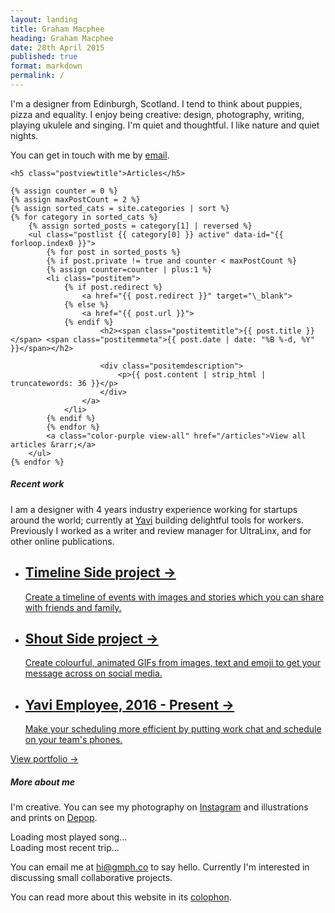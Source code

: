 ```yaml
---
layout: landing
title: Graham Macphee
heading: Graham Macphee
date: 28th April 2015
published: true
format: markdown
permalink: /
---
```


I'm a designer from Edinburgh, Scotland. I tend to think about puppies, pizza and equality. I enjoy being creative: design, photography, writing, playing ukulele and singing. I'm quiet and thoughtful. I like nature and quiet nights.

You can get in touch with me by [email](mailto:hi@gmph.co).

<div class="postview">

    <h5 class="postviewtitle">Articles</h5>

    {% assign counter = 0 %}
    {% assign maxPostCount = 2 %}
    {% assign sorted_cats = site.categories | sort %}
    {% for category in sorted_cats %}
        {% assign sorted_posts = category[1] | reversed %}
        <ul class="postlist {{ category[0] }} active" data-id="{{ forloop.index0 }}">
            {% for post in sorted_posts %}
            {% if post.private != true and counter < maxPostCount %}
            {% assign counter=counter | plus:1 %}
            <li class="postitem">
                {% if post.redirect %}
                    <a href="{{ post.redirect }}" target="\_blank">
                {% else %}
                    <a href="{{ post.url }}">
                {% endif %}
                        <h2><span class="postitemtitle">{{ post.title }}</span> <span class="postitemmeta">{{ post.date | date: "%B %-d, %Y" }}</span></h2>

                        <div class="positemdescription">
                            <p>{{ post.content | strip_html | truncatewords: 36 }}</p>
                        </div>
                    </a>
                </li>
            {% endif %}
            {% endfor %}
            <a class="color-purple view-all" href="/articles">View all articles &rarr;</a>
        </ul>
    {% endfor %}

</div>

<h5>Recent work</h5>

<div class="designs-container"></div>

I am a designer with 4 years industry experience working for startups around the world; currently at [Yavi](http://yavi.co) building delightful tools for workers. Previously I worked as a writer and review manager for UltraLinx, and for other online publications.

<ul class="postlist work-links active">
    <li class="postitem">
        <a href="https://timeline.gmph.co" target="_blank">
            <h2><span class="postitemtitle">Timeline</span> <span class="postitemmeta">Side project &rarr;</span></h2>
            <div class="positemdescription">
                <p>Create a timeline of events with images and stories which you can share with friends and family.</p>
            </div>
        </a>
    </li>
    <li class="postitem">
        <a href="http://gmph.co/shout" target="_blank">
            <h2><span class="postitemtitle">Shout</span> <span class="postitemmeta">Side project &rarr;</span></h2>
            <div class="positemdescription">
                <p>Create colourful, animated GIFs from images, text and emoji to get your message across on social media.</p>
            </div>
        </a>
    </li>
    <li class="postitem">
        <a href="http://yaviapp.com" target="_blank">
            <h2><span class="postitemtitle">Yavi</span> <span class="postitemmeta">Employee, 2016 - Present &rarr;</span></h2>
            <div class="positemdescription">
                <p>Make your scheduling more efficient by putting work chat and schedule on your team's phones.</p>
            </div>
        </a>
    </li>
</ul>

<!-- If you would like to discuss a role at your company, please [email me](mailto:hi@grahammacphee.co.uk) to arrange a call. -->

<a class="color-purple view-all" href="/portfolio">View portfolio &rarr;</a>

<h5>More about me</h5>

I'm creative. You can see my photography on [Instagram](http://instagram.com/gmph) and illustrations and prints on [Depop](http://depop.com/gmph).

<p>
    <div class="song-container most-listened">
        <div class="song-info">
            <div class="song-description">Loading most played song...</div>
        </div>
    </div>
    <div class="location-container latest-trip">
        <div class="location-info">
            <div class="location-description">Loading most recent trip...</div>
        </div>
    </div>
</p>

You can email me at [hi@gmph.co](mailto:hi@gmph.co) to say hello. Currently I'm interested in discussing small collaborative projects.

You can read more about this website in its [colophon](/colophon).
